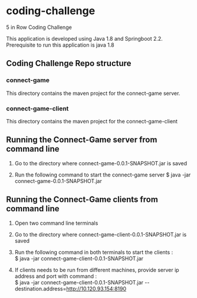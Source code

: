 # coding-challenge
5 in Row Coding Challenge

This application is developed using Java 1.8 and Springboot 2.2. Prerequisite to run this application is java 1.8

## Coding Challenge Repo structure

### connect-game 
This directory contains the maven project for the connect-game server. 

### connect-game-client
This directory contains the maven project for the connect-game-client

## Running the Connect-Game server from command line

1. Go to the directory where connect-game-0.0.1-SNAPSHOT.jar is saved

2. Run the following command to start the connect-game server
   $ java -jar connect-game-0.0.1-SNAPSHOT.jar

## Running the Connect-Game clients from command line

1. Open two command line terminals

2. Go to the directory where connect-game-client-0.0.1-SNAPSHOT.jar is saved

3. Run the following command in both terminals to start the clients :   
   $ java -jar connect-game-client-0.0.1-SNAPSHOT.jar

4. If clients needs to be run from different machines, provide server ip address and port with command :  
   $  java -jar connect-game-client-0.0.1-SNAPSHOT.jar --destination.address=http://10.120.93.154:8190 
